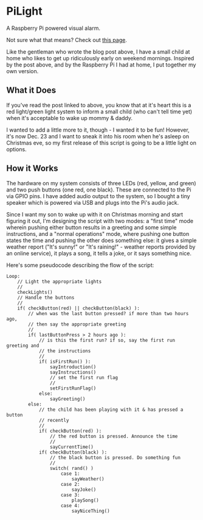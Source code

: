 # PiLight

A Raspberry Pi powered visual alarm.

Not sure what that means? Check out
[this page](http://www.tycen.com/2013/12/sleepi.html).

Like the gentleman who wrote the blog post above, I have a small child at home
who likes to get up ridiculously early on weekend mornings. Inspired by the post
above, and by the Raspberry Pi I had at home, I put together my own version.

## What it Does

If you've read the post linked to above, you know that at it's heart this is a
red light/green light system to inform a small child (who can't tell time yet)
when it's acceptable to wake up mommy & daddy.

I wanted to add a little more to it, though - I wanted it to be fun! However,
it's now Dec. 23 and I want to sneak it into his room when he's asleep on
Christmas eve, so my first release of this script is going to be a little light
on options.

## How it Works

The hardware on my system consists of three LEDs (red, yellow, and green) and
two push buttons (one red, one black). These are connected to the Pi via GPIO
pins. I have added audio output to the system, so I bought a tiny speaker which
is powered via USB and plugs into the Pi's audio jack.

Since I want my son to wake up with it on Christmas morning and start figuring
it out, I'm designing the script with two modes: a "first time" mode wherein
pushing either button results in a greeting and some simple instructions, and a
"normal operations" mode, where pushing one button states the time and pushing
the other does something else: it gives a simple weather report ("It's sunny!"
or "It's raining!" - weather reports provided by an online service), it plays
a song, it tells a joke, or it says something nice.

Here's some pseudocode describing the flow of the script:

	Loop:
		// Light the appropriate lights
		//
		checkLights()
		// Handle the buttons
		//
		if( checkButton(red) || checkButton(black) ):
			// when was the last button pressed? if more than two hours ago,
			// then say the appropriate greeting
			//
			if( lastButtonPress > 2 hours ago ):
				// is this the first run? if so, say the first run greeting and
				// the instructions
				//
				if( isFirstRun() ):
					sayIntroduction()
					sayInstructions()
					// set the first run flag
					//
					setFirstRunFlag()
				else:
					sayGreeting()
			else:
				// the child has been playing with it & has pressed a button
				// recently
				//
				if( checkButton(red) ):
					// the red button is pressed. Announce the time
					//
					sayCurrentTime()
				if( checkButton(black) ):
					// the black button is pressed. Do something fun
					//
					switch( rand() )
						case 1:
							sayWeather()
						case 2:
							sayJoke()
						case 3:
							playSong()
						case 4:
							sayNiceThing()


